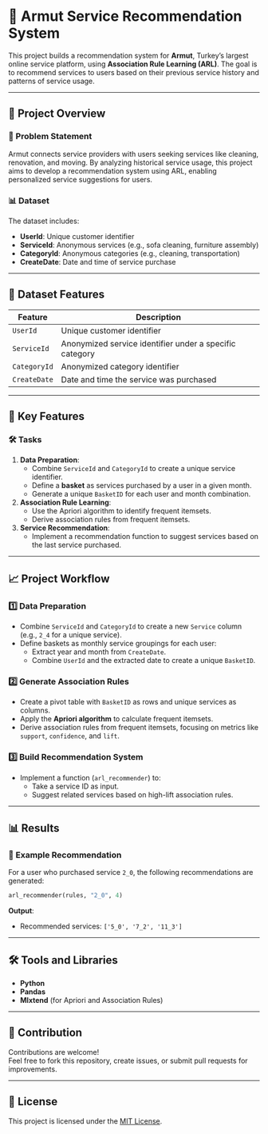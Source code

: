 # 🌟 Armut Service Recommendation System

This project builds a recommendation system for **Armut**, Turkey’s largest online service platform, using **Association Rule Learning (ARL)**. The goal is to recommend services to users based on their previous service history and patterns of service usage.

---

## 🚀 Project Overview

### 📝 Problem Statement
Armut connects service providers with users seeking services like cleaning, renovation, and moving. By analyzing historical service usage, this project aims to develop a recommendation system using ARL, enabling personalized service suggestions for users.

### 📊 Dataset
The dataset includes:
- **UserId**: Unique customer identifier  
- **ServiceId**: Anonymous services (e.g., sofa cleaning, furniture assembly)  
- **CategoryId**: Anonymous categories (e.g., cleaning, transportation)  
- **CreateDate**: Date and time of service purchase  

---

## 📂 Dataset Features

| Feature        | Description                                                       |
|----------------|-------------------------------------------------------------------|
| `UserId`       | Unique customer identifier                                        |
| `ServiceId`    | Anonymized service identifier under a specific category           |
| `CategoryId`   | Anonymized category identifier                                    |
| `CreateDate`   | Date and time the service was purchased                           |

---

## 🔧 Key Features

### 🛠 Tasks

1. **Data Preparation**:
   - Combine `ServiceId` and `CategoryId` to create a unique service identifier.
   - Define a **basket** as services purchased by a user in a given month.
   - Generate a unique `BasketID` for each user and month combination.
2. **Association Rule Learning**:
   - Use the Apriori algorithm to identify frequent itemsets.
   - Derive association rules from frequent itemsets.
3. **Service Recommendation**:
   - Implement a recommendation function to suggest services based on the last service purchased.

---

## 📈 Project Workflow

### 1️⃣ Data Preparation
- Combine `ServiceId` and `CategoryId` to create a new `Service` column (e.g., `2_4` for a unique service).
- Define baskets as monthly service groupings for each user:
  - Extract year and month from `CreateDate`.
  - Combine `UserId` and the extracted date to create a unique `BasketID`.

### 2️⃣ Generate Association Rules
- Create a pivot table with `BasketID` as rows and unique services as columns.
- Apply the **Apriori algorithm** to calculate frequent itemsets.
- Derive association rules from frequent itemsets, focusing on metrics like `support`, `confidence`, and `lift`.

### 3️⃣ Build Recommendation System
- Implement a function (`arl_recommender`) to:
  - Take a service ID as input.
  - Suggest related services based on high-lift association rules.

---

## 📊 Results

### 🎯 Example Recommendation
For a user who purchased service `2_0`, the following recommendations are generated:
```python
arl_recommender(rules, "2_0", 4)
```
**Output**:
- Recommended services: `['5_0', '7_2', '11_3']`

---

## 🛠 Tools and Libraries

- **Python**  
- **Pandas**  
- **Mlxtend** (for Apriori and Association Rules)  

---

## 🌟 Contribution

Contributions are welcome!  
Feel free to fork this repository, create issues, or submit pull requests for improvements.

---

## 📜 License

This project is licensed under the [MIT License](LICENSE).
